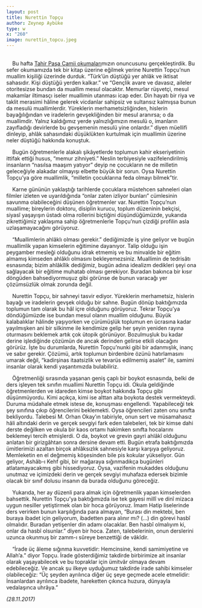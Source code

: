 ```yaml
---
layout: post
title: Nurettin Topçu
author: Zeynep Aybüke
type: w
x: "260"
image: nurettin_topcu.jpeg
---
```

<br/>
&nbsp;&nbsp;&nbsp;&nbsp;Bu hafta <a href="https://tahirpasacamiiokumalari.wordpress.com/" target="_blank">Tahir Paşa Camii okumaları</a>mızın onuncusunu gerçekleştirdik. Bu sefer okumamızda tek bir kitap üzerine eğilmek yerine Nurettin Topçu’nun muallim kişiliği üzerinde durduk. “Türk’ün düştüğü yer ahlâk ve iktisat sahasıdır. Kişi düştüğü yerden kalkar.” ve “Gençlik avare ve davasız, aileler otoritesizse bundan da muallim mesul olacaktır. Memurlar rüşvetçi, mesul makamlar iltimasçı iseler muallimin utanması icap eder. Din hayatı bir riya ve taklit merasimi hâline gelerek vicdanlar sahipsiz ve sultansız kalmışsa bunun da mesulü muallimlerdir. Yüreklerin merhametsizliğinden, hislerin bayağılığından ve iradelerin gevşekliğinden bir mesul aranırsa; o da muallimdir. Yalnız kaldığımız yerde yalnızlığımızın mesulü o, imanların zayıfladığı devirlerde bu gevşemenin mesulü yine onlardır.” diyen müellifi dinleyip, ahlâk sahasındaki düşüklükten kurtulmak için muallimin üzerine neler düştüğü hakkında konuştuk.

&nbsp;&nbsp;&nbsp;&nbsp;Bugün öğretmenlerle alakalı şikâyetlerde toplumun kahir ekseriyetinin ittifak ettiği husus, “memur zihniyeti.” Neslin terbiyesiyle vazifelendirilmiş insanların “nasılsa maaşım yatıyor” deyip ne çocukların ne de milletin geleceğiyle alakadar olmayışı elbette büyük bir sorun. Oysa Nurettin Topçu’ya göre muallimlik, “milletin çocuklarına feda olmayı bilmek”tir.

&nbsp;&nbsp;&nbsp;&nbsp;Karne gününün yaklaştığı tarihlerde çocuklara müstehcen sahneleri olan filmler izleten ve uyarıldığında “onlar zaten izliyor bunları” cümlesinin savunma olabileceğini düşünen öğretmenler var. Nurettin Topçu’nun muallime; bireylerin doktoru, disiplin kurucu, toplum düzeninin bekçisi, siyasî yaşayışın üstadı olma rollerini biçtiğini düşündüğümüzde, yukarıda zikrettiğimiz yaklaşıma sahip öğretmenlerle Topçu’nun çizdiği profilin asla uzlaşamayacağını görüyoruz.

&nbsp;&nbsp;&nbsp;&nbsp;“Muallimlerin ahlâklı olması gerekir.” dediğimizde iş yine geliyor ve bugün muallimlik yapan kimselerin eğitimine dayanıyor. Talip olduğu işin peygamber mesleği olduğunu idrak etmemiş ve bu minvalde bir eğitim almamış kimseden ahlâklı olmasını bekleyemezsiniz. Muallimin de tedrisâtı esnasında; bizim ahlâkîlik dediğimiz, bugün adına idealizm dedikleri şeyi ona sağlayacak bir eğitime muhatab olması gerekiyor. Buradan bakınca bir kısır döngüden bahsediyormuşuz gibi görünse de bunun varacağı yer çözümsüzlük olmak zorunda değil.

&nbsp;&nbsp;&nbsp;&nbsp;Nurettin Topçu, bir sahneyi tasvir ediyor. Yüreklerin merhametsiz, hislerin bayağı ve iradelerin gevşek olduğu bir sahne. Bugün dönüp baktığımızda toplumun tam olarak bu hâl içre olduğunu görüyoruz. Tekrar Topçu’ya döndüğümüzde ise bundan mesul olanın muallim olduğunu. Büyük kalabalıklar hâlinde yaşıyorken ve çürümüşlük toplumun en ücrasına kadar yayılmışken ani bir silkinme ile kendimize gelip her şeyin yeniden rayına oturmasını beklemek artık çok ütopik görünüyor. Bozulmuşluk bu kadar derine işlediğinde çözümün de ancak derinden gelirse etkili olacağını görürüz. İşte bu durumlarda, Nurettin Topçu’nunki gibi bir adanmışlık, inanç ve sabır gerekir. Çözümü, artık toplumun birdenbire özünü hatırlamasını umarak değil, “kadirşinas itaatsizlik ve tevarüs edilmemiş asalet” ile, samimi insanlar olarak kendi yaşantımızda bulabiliriz.

&nbsp;&nbsp;&nbsp;&nbsp;Öğretmenliği sırasında yaşanan geniş çaplı bir boykot esnasında, belki de ders işleyen tek sınıfın muallimi Nurettin Topçu idi. Okula geldiğinde öğretmenlerden ve idareden kimse boykot hakkında Topçu gibi düşünmüyordu. Kimi açıkça, kimi ise alttan alta boykota destek vermekteydi. Duruma müdahale etmek istese de, konuşması engellendi. Yapabileceği tek şey sınıfına çıkıp öğrencilerini beklemekti. Oysa öğrencileri zaten onu sınıfta bekliyordu. Talebesi M. Orhan Okay’ın tabiriyle, onun sert ve müsamahasız hâli altındaki derin ve gerçek sevgiyi fark eden talebeleri, tek bir kimse dahi derste değilken ve okula bir kaos ortamı hakimken sınıfta hocalarını beklemeyi tercih etmişlerdi. O da, boykot ve grevin gayri ahlâkî olduğunu anlatan bir girizgâhtan sonra dersine devam etti. Bugün etrafa baktığımızda ümitlerimizi azaltan birçok ahlâksızlık sahnesiyle karşı karşıya geliyoruz. Memleketin en el değmemiş köşesinden bile pis kokular yükseliyor. Gün geliyor, Ashâb-ı Kehf gibi, bir mağaraya sığınmadıkça bugünleri atlatamayacakmış gibi hissediyoruz. Oysa, vazifenin mukaddes olduğunu unutmaz ve içimizdeki derin ve gerçek sevgiyi muhafaza edersek bizimle olacak bir sınıf dolusu insanın da burada olduğunu göreceğiz.

&nbsp;&nbsp;&nbsp;&nbsp;Yukarıda, her ay düzenli para almak için öğretmenlik yapan kimselerden bahsettik. Nurettin Topçu’ya baktığımızda ise tek gayesi millî ve dinî mizaca uygun nesiller yetiştirmek olan bir hoca görüyoruz. İmam Hatip liselerinde ders verirken bunun karşılığında para almayan, “Burası din mektebi, ben buraya ibadet için geliyorum, ibadetten para alınır mı? (…) din görevi hasbî olmalıdır. Buradan yetişenler din adamı olacaklar. Ben hasbî olmalıyım ki, onlar da hasbî olsunlar.” diyen bir hoca. Zaten, talebelerinin, onun derslerini uzunca okunmuş bir zamm-ı sûreye benzettiği de vâkîdir.

&nbsp;&nbsp;&nbsp;&nbsp;“İrade üç âleme sığınma kuvvetidir: Hemcinsine, kendi samimiyetine ve Allah’a.” diyor Topçu. İrade gösterdiğimiz takdirde birbirimize ait insanlar olarak yaşayabilecek ve bu topraklar için ümitvâr olmaya devam edebileceğiz.  Ve ancak şu ilkeye uyduğumuz takdirde irade sahibi kimseler olabileceğiz: “Üç şeyden ayrılınca diğer üç şeye geçmede acele etmelidir: İnsanlardan ayrılınca ibadete, hareketten çıkınca huzura, dünyayla vedalaşınca uhrâya.”

_(28.11.2017)_
